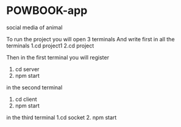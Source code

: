 # POWBOOK-app
social media of animal 

To run the project you will open 3 terminals
And write first in all the terminals
1.cd project1
2.cd project

Then in the first terminal you will register
1. cd server
2. npm start

in the second terminal
1. cd client
2. npm start

in the third terminal
1.cd socket
2. npm start
